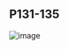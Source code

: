 ## P131-135
![image](https://user-images.githubusercontent.com/80054116/193436955-f5ce7c8d-8a9f-4502-9ac3-2a2be064dfa7.png)

